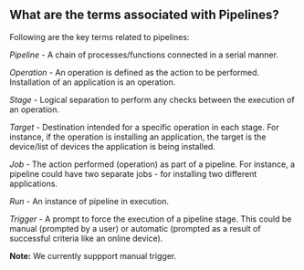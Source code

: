 ## What are the terms associated with Pipelines?

Following are the key terms related to pipelines:

_Pipeline_  - A chain of processes/functions connected in a serial manner.

_Operation_  - An operation is defined as the action to be performed. Installation of an application is an operation.

_Stage_  - Logical separation to perform any checks between the execution of an operation.

_Target_  - Destination intended for a specific operation in each stage. For instance, if the operation is installing an application, the target is the device/list of devices the application is being installed.

_Job_  - The action performed (operation) as part of a pipeline. For instance, a pipeline could have two separate jobs - for installing two different applications.

_Run_  - An instance of pipeline in execution.

_Trigger_  - A prompt to force the execution of a pipeline stage. This could be manual (prompted by a user) or automatic (prompted as a result of successful criteria like an online device).

**Note:**  We currently suppport manual trigger.

